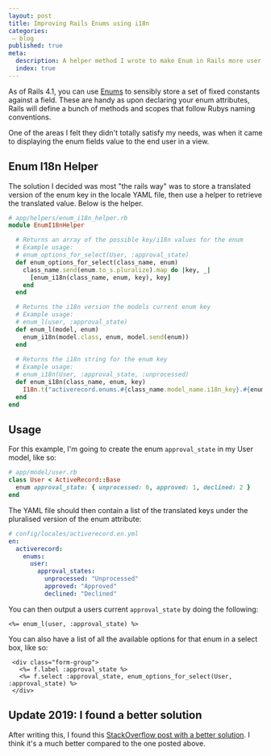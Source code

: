 ```yaml
---
layout: post
title: Improving Rails Enums using i18n
categories:
 – blog
published: true
meta:
  description: A helper method I wrote to make Enum in Rails more user presentable using i18n.
  index: true
---
```


As of Rails 4.1, you can use [Enums](http://api.rubyonrails.org/v4.1/classes/ActiveRecord/Enum.html) to sensibly store a set of fixed constants against a field. These are handy as upon declaring your enum attributes, Rails will define a bunch of methods and scopes that follow Rubys naming conventions.

One of the areas I felt they didn't totally satisfy my needs, was when it came to displaying the enum fields value to the end user in a view. 

## Enum I18n Helper

The solution I decided was most "the rails way" was to store a translated version of the enum key in the locale YAML file, then use a helper to retrieve the translated value. Below is the helper.

```ruby
# app/helpers/enum_i18n_helper.rb
module EnumI18nHelper

  # Returns an array of the possible key/i18n values for the enum
  # Example usage:
  # enum_options_for_select(User, :approval_state)
  def enum_options_for_select(class_name, enum)
    class_name.send(enum.to_s.pluralize).map do |key, _|
      [enum_i18n(class_name, enum, key), key]
    end
  end

  # Returns the i18n version the models current enum key
  # Example usage:
  # enum_l(user, :approval_state)
  def enum_l(model, enum)
    enum_i18n(model.class, enum, model.send(enum))
  end
  
  # Returns the i18n string for the enum key
  # Example usage:
  # enum_i18n(User, :approval_state, :unprocessed)
  def enum_i18n(class_name, enum, key)
    I18n.t("activerecord.enums.#{class_name.model_name.i18n_key}.#{enum.to_s.pluralize}.#{key}")
  end
end
```

## Usage

For this example, I'm going to create the enum `approval_state` in my User model, like so:

```ruby
# app/model/user.rb
class User < ActiveRecord::Base
  enum approval_state: { unprocessed: 0, approved: 1, declined: 2 }
end
```

The YAML file should then contain a list of the translated keys under the pluralised version of the enum attribute:

```yml
# config/locales/activerecord.en.yml
en:
  activerecord:
    enums:
      user:
        approval_states:
          unprocessed: "Unprocessed"
          approved: "Approved"
          declined: "Declined"
```

You can then output a users current `approval_state` by doing the following:

```erb
<%= enum_l(user, :approval_state) %>
```

You can also have a list of all the available options for that enum in a select box, like so:

```erb
 <div class="form-group">
   <%= f.label :approval_state %>
   <%= f.select :approval_state, enum_options_for_select(User, :approval_state) %>
 </div>
 ```

## Update 2019: I found a better solution

After writing this, I found this [StackOverflow post with a better solution](https://stackoverflow.com/questions/22827270/how-to-use-i18n-with-rails-4-enums/36335591#36335591). I think it's a much better compared to the one posted above.


